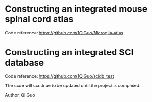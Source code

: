 # Constructing an integrated mouse spinal cord atlas

Code reference: https://github.com/1QiGuo/Microglia-atlas

# Constructing an integrated SCI database

Code reference: https://github.com/1QiGuo/scidb_test

The code will continue to be updated until the project is completed.

Author: Qi Guo
